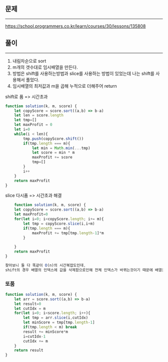 ## 문제
---
https://school.programmers.co.kr/learn/courses/30/lessons/135808

## 풀이
---
1) 내림차순으로 sort
2) m개의 갯수대로 임시배열을 만든다.
3) 방법은 shift를 사용하는방법과 slice를 사용하는 방법이 있었는데 나는 shift를 사용해서 풀었다.
4) 임시배열의 최저값과 m을 곱해 누적으로 더해주어 return


shift로 품 => 시간초과
```jsx
function solution(k, m, score) {
    let copyScore = score.sort((a,b) => b-a)
    let len = score.length
    let tmp=[]
    let maxProfit = 0
    let i=0
    while(i < len){
        tmp.push(copyScore.shift())
        if(tmp.length === m){
            let min = Math.min(...tmp)
            let score = min * m
            maxProfit += score
            tmp=[]
        }
        i++
    }
    return maxProfit
}
```


slice 다시품 => 시간초과 해결
```jsx
    function solution(k, m, score) {
    let copyScore = score.sort((a,b) => b-a)
    let maxProfit=0
    for(let i=0; i<copyScore.length; i+= m){
        let tmp = copyScore.slice(i,i+m)
        if(tmp.length === m){
            maxProfit += tmp[tmp.length-1]*m
        }
        
    }
    return maxProfit
}

찾아보니 둘 다 똑같이 O(n)의 시간복잡도인데, 
shift의 경우 배열의 인덱스에 값을 삭제함으로인해 전체 인덱스가 바뀌는것이기 때문에 배열을 자르면서 인덱스를 조정해주는 slice의 경우보다 더 낮은 시간복잡도를 가진다고 판단되어 초과하는것이라고 생각한다. 

```
### 또품
```jsx
function solution(k, m, score) {
    let arr = score.sort((a,b) => b-a)
    let result=0
    let cutIdx = m
    for(let i=0; i<score.length; i++){
        let tmp = arr.slice(i,cutIdx)
        let minScore = tmp[tmp.length-1]
        if(tmp.length < m) break
        result += minScore*m
        i=cutIdx-1
        cutIdx += m
    }
    return result
}
```
